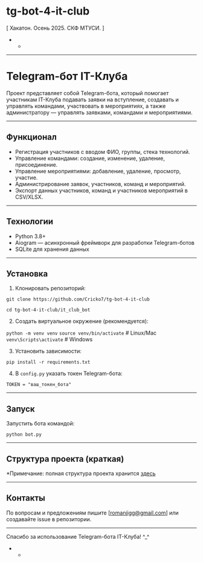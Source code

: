 # tg-bot-4-it-club
[ Хакатон. Осень 2025. СКФ МТУСИ. ]

- - 
__________________


# Telegram-бот IT-Клуба

Проект представляет собой Telegram-бота, который помогает участникам IT-Клуба подавать заявки на вступление, создавать и управлять командами, участвовать в мероприятиях, а также администратору — управлять заявками, командами и мероприятиями.
__________________
## Функционал

- Регистрация участников с вводом ФИО, группы, стека технологий.
- Управление командами: создание, изменение, удаление, присоединение.
- Управление мероприятиями: добавление, удаление, просмотр, участие.
- Администрирование заявок, участников, команд и мероприятий.
- Экспорт данных участников, команд и участников мероприятий в CSV/XLSX.
__________________
## Технологии

- Python 3.8+
- Aiogram — асинхронный фреймворк для разработки Telegram-ботов
- SQLite для хранения данных
__________________
## Установка

1. Клонировать репозиторий:

` git clone https://github.com/Cricko7/tg-bot-4-it-club `

` cd tg-bot-4-it-club/it_club_bot `


2. Создать виртуальное окружение (рекомендуется):

`python -m venv venv`
`source venv/bin/activate` # Linux/Mac
`venv\Scripts\activate` # Windows


3. Установить зависимости:

`pip install -r requirements.txt`


4. В `config.py` указать токен Telegram-бота:

`TOKEN = "ваш_токен_бота"`

__________________
## Запуск

Запустить бота командой:

`python bot.py`

__________________
## Структура проекта (краткая)

*Примечание: полная структура проекта хранится [здесь](map.txt)

__________________
## Контакты

По вопросам и предложениям пишите [romanjigg@gmail.com] или создавайте issue в репозитории.

__________________

Спасибо за использование Telegram-бота IT-Клуба! ^_^

- - 